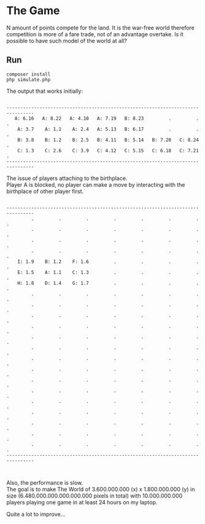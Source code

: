 # The Game
N amount of points compete for the land. It is the war-free world therefore competition is more of a fare trade, not of an advantage overtake. Is it possible to have such model of the world at all?

## Run

`composer install`  
`php simulate.php`

The output that works initially:  

```output-initial

--------------------------------------------------------------------------------
   A: 6.16   A: 8.22   A: 4.10   A: 7.19   B: 8.23         .         .         .
    A: 3.7    A: 1.1    A: 2.4   A: 5.13   B: 6.17         .         .         .
    B: 3.8    B: 1.2    B: 2.5   B: 4.11   B: 5.14   B: 7.20   C: 8.24         .
    C: 1.3    C: 2.6    C: 3.9   C: 4.12   C: 5.15   C: 6.18   C: 7.21         .
--------------------------------------------------------------------------------

```

The issue of players attaching to the birthplace.  
Player A is blocked, no player can make a move by interacting with the birthplace of other player first.  

```output-birthplace-issue

--------------------------------------------------------------------------------
         .         .         .         .         .         .         .         .
         .         .         .         .         .         .         .         .
         .         .         .         .         .         .         .         .
         .         .         .         .         .         .         .         .
    I: 1.9    B: 1.2    F: 1.6         .         .         .         .         .
    E: 1.5    A: 1.1    C: 1.3         .         .         .         .         .
    H: 1.8    D: 1.4    G: 1.7         .         .         .         .         .
         .         .         .         .         .         .         .         .
         .         .         .         .         .         .         .         .
         .         .         .         .         .         .         .         .
         .         .         .         .         .         .         .         .
         .         .         .         .         .         .         .         .
         .         .         .         .         .         .         .         .
         .         .         .         .         .         .         .         .
         .         .         .         .         .         .         .         .
         .         .         .         .         .         .         .         .
         .         .         .         .         .         .         .         .
         .         .         .         .         .         .         .         .
         .         .         .         .         .         .         .         .
         .         .         .         .         .         .         .         .
         .         .         .         .         .         .         .         .
         .         .         .         .         .         .         .         .
--------------------------------------------------------------------------------



```


Also, the performance is slow.  
The goal is to make The World of 3.600.000.000 (x) x 1.800.000.000 (y) in size (6.480.000.000.000.000.000 pixels in total) with 10.000.000.000 players playing one game in at least 24 hours on my laptop.  

Quite a lot to improve...
